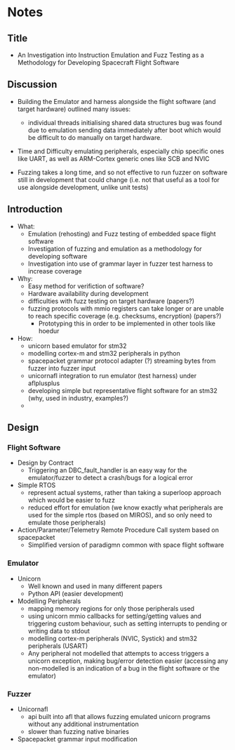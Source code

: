# Notes

## Title
- An Investigation into Instruction Emulation and Fuzz Testing as a Methodology for Developing Spacecraft Flight Software

## Discussion
- Building the Emulator and harness alongside the flight software (and target hardware) outlined many issues:
    - individual threads initialising shared data structures bug was found due to emulation sending data immediately after boot which would be difficult to do manually on target hardware.

- Time and Difficulty emulating peripherals, especially chip specific ones like UART, as well as ARM-Cortex generic ones like SCB and NVIC

- Fuzzing takes a long time, and so not effective to run fuzzer on software still in development that could change (i.e. not that useful as a tool for use alongside development, unlike unit tests)

## Introduction
- What:
    - Emulation (rehosting) and Fuzz testing of embedded space flight software
    - Investigation of fuzzing and emulation as a methodology for developing software
    - Investigation into use of grammar layer in fuzzer test harness to increase coverage
- Why:
    - Easy method for verifiction of software?
    - Hardware availability during development
    - difficulties with fuzz testing on target hardware (papers?)
    - fuzzing protocols with mmio registers can take longer or are unable to reach specific coverage (e.g. checksums, encryption) (papers?)
        - Prototyping this in order to be implemented in other tools like hoedur
- How:
    - unicorn based emulator for stm32
    - modelling cortex-m and stm32 peripherals in python
    - spacepacket grammar protocol adapter (?) streaming bytes from fuzzer into fuzzer input
    - unicornafl integration to run emulator (test harness) under aflplusplus
    - developing simple but representative flight software for an stm32 (why, used in industry, examples?)
    -

## Design
### Flight Software
- Design by Contract
    - Triggering an DBC_fault_handler is an easy way for the emulator/fuzzer to detect a crash/bugs for a logical error
- Simple RTOS
    - represent actual systems, rather than taking a superloop approach which would be easier to fuzz
    - reduced effort for emulation (we know exactly what peripherals are used for the simple rtos (based on MIROS), and so only need to emulate those peripherals)
- Action/Parameter/Telemetry Remote Procedure Call system based on spacepacket
    - Simplified version of paradigmn common with space flight software

### Emulator
- Unicorn
    - Well known and used in many different papers
    - Python API (easier development)
- Modelling Peripherals
    - mapping memory regions for only those peripherals used
    - using unicorn mmio callbacks for setting/getting values and triggering custom behaviour, such as setting interrupts to pending or writing data to stdout
    - modelling cortex-m peripherals (NVIC, Systick) and stm32 peripherals (USART)
    - Any peripheral not modelled that attempts to access triggers a unicorn exception, making bug/error detection easier (accessing any non-modelled is an indication of a bug in the flight software or the emulator)

### Fuzzer
- Unicornafl
    - api built into afl that allows fuzzing emulated unicorn programs without any additional instrumentation
    - slower than fuzzing native binaries
- Spacepacket grammar input modification



